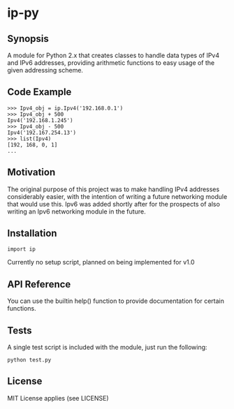 # ip-py

## Synopsis

A module for Python 2.x that creates classes to handle data types of IPv4 and IPv6 addresses, providing arithmetic functions to easy usage of the given addressing scheme.

## Code Example

```
>>> Ipv4_obj = ip.Ipv4('192.168.0.1')
>>> Ipv4_obj + 500
Ipv4('192.168.1.245')
>>> Ipv4_obj - 500
Ipv4('192.167.254.13')
>>> list(Ipv4)
[192, 168, 0, 1]
...
```

## Motivation

The original purpose of this project was to make handling IPv4 addresses considerably easier, with the intention of writing a future networking module that would use this.
Ipv6 was added shortly after for the prospects of also writing an Ipv6 networking module in the future.

## Installation

```
import ip
```

Currently no setup script, planned on being implemented for v1.0

## API Reference

You can use the builtin help() function to provide documentation for certain functions.

## Tests

A single test script is included with the module, just run the following:

```
python test.py
```

## License

MIT License applies (see LICENSE)

